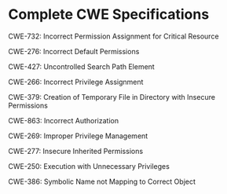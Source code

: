 

# Complete CWE Specifications

CWE-732: Incorrect Permission Assignment for Critical Resource

CWE-276: Incorrect Default Permissions

CWE-427: Uncontrolled Search Path Element

CWE-266: Incorrect Privilege Assignment

CWE-379: Creation of Temporary File in Directory with Insecure Permissions

CWE-863: Incorrect Authorization

CWE-269: Improper Privilege Management

CWE-277: Insecure Inherited Permissions

CWE-250: Execution with Unnecessary Privileges

CWE-386: Symbolic Name not Mapping to Correct Object